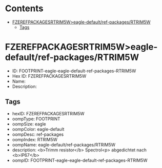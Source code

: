 



Contents
========

* [FZEREFPACKAGESRTRIM5W>eagle-default/ref-packages/RTRIM5W](#fzerefpackagesrtrim5weagle-defaultref-packagesrtrim5w)
	* [Tags](#tags)

# FZEREFPACKAGESRTRIM5W>eagle-default/ref-packages/RTRIM5W

- ID: FOOTPRINT-eagle-eagle-default-ref-packages-RTRIM5W
- Hex ID: FZEREFPACKAGESRTRIM5W
- Name: 
- Description: 

## Tags

- hexID: FZEREFPACKAGESRTRIM5W
- oompType: FOOTPRINT
- oompSize: eagle
- oompColor: eagle-default
- oompDesc: ref-packages
- oompIndex: RTRIM5W
- oompName: eagle-default/ref-packages/RTRIM5W
- description: &lt;b&gt;Trimm resistor&lt;/b&gt; Spectrol&lt;p&gt;&#xD;
abgedichtet nach &lt;b&gt;IP67&lt;/b&gt;
- oompID: FOOTPRINT-eagle-eagle-default-ref-packages-RTRIM5W
